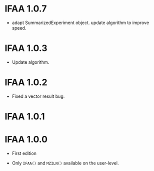 # IFAA 1.0.7

* adapt SummarizedExperiment object. update algorithm to improve speed. 

# IFAA 1.0.3

* Update algorithm. 

# IFAA 1.0.2

* Fixed a vector result bug.

# IFAA 1.0.1


# IFAA 1.0.0

* First edition

* Only `IFAA()` and `MZILN()` available on the user-level.
